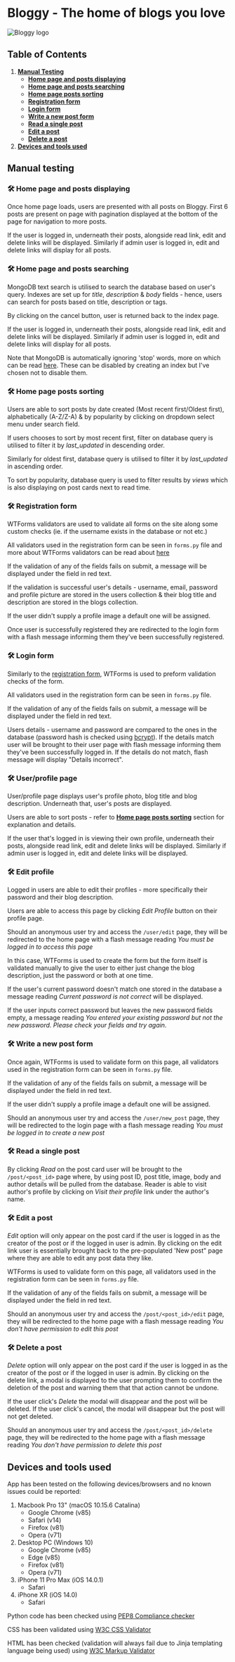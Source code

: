# Bloggy - The home of blogs you love

![Bloggy logo](../static/img/logo.svg "Bloggy logo Logo")
## Table of Contents
1. [**Manual Testing**](#manual-testing)
    - [**Home page and posts displaying**](#🛠-home-page-and-posts-displaying)
    - [**Home page and posts searching**](#🛠-home-page-and-posts-searching)
    - [**Home page posts sorting**](##🛠-home-page-posts-sorting)
    - [**Registration form**](#🛠-registration-gorm)
    - [**Login form**](#🛠-login-form)
    - [**Write a new post form**](#🛠-write-a-new-post-form)
    - [**Read a single post**](#🛠-read-a-single-post)
    - [**Edit a post**](#🛠-edit-a-post)
    - [**Delete a post**](#🛠-delete-a-post)
2. [**Devices and tools used**](#devices-and-tools-used)

## Manual testing

### 🛠 Home page and posts displaying

Once home page loads, users are presented with all posts on Bloggy. First 6 posts are present on page with pagination displayed at the bottom of the page for navigation to more posts.

If the user is logged in, underneath their posts, alongside read link, edit and delete links will be displayed. Similarly if admin user is logged in, edit and delete links will display for all posts.

### 🛠 Home page and posts searching

MongoDB text search is utilised to search the database based on user's query. Indexes are set up for *title*, *description* & *body* fields - hence, users can search for posts based on title, description or tags. 

By clicking on the cancel button, user is returned back to the index page.

If the user is logged in, underneath their posts, alongside read link, edit and delete links will be displayed. Similarly if admin user is logged in, edit and delete links will display for all posts.

Note that MongoDB is automatically ignoring 'stop' words, more on which can be read [here](https://docs.mongodb.com/manual/reference/operator/query/text/#stop-words). These can be disabled by creating an index but I've chosen not to disable them.

### 🛠 Home page posts sorting

Users are able to sort posts by date created (Most recent first/Oldest first), alphabetically (A-Z/Z-A) & by popularity by clicking on dropdown select menu under search field.

If users chooses to sort by most recent first, filter on database query is utilised to filter it by *last_updated* in descending order.

Similarly for oldest first, database query is utilised to filter it by *last_updated* in ascending order.

To sort by popularity, database query is used to filter results by *views* which is also displaying on post cards next to read time.

### 🛠 Registration form

WTForms validators are used to validate all forms on the site along some custom checks (ie. if the username exists in the database or not etc.)

All validators used in the registration form can be seen in `forms.py` file and more about WTForms validators can be read about [here](https://wtforms.readthedocs.io/en/2.3.x/validators/)

If the validation of any of the fields fails on submit, a message will be displayed under the field in red text. 

If the validation is successful user's details - username, email, password and profile picture are stored in the users collection & their blog title and description are stored in the blogs collection.

If the user didn't supply a profile image a default one will be assigned. 

Once user is successfully registered they are redirected to the login form with a flash message informing them they've been successfully registered.

### 🛠 Login form

Similarly to the [registration form](#registration-form), WTForms is used to preform validation checks of the form. 

All validators used in the registration form can be seen in `forms.py` file.

If the validation of any of the fields fails on submit, a message will be displayed under the field in red text. 

Users details - username and password are compared to the ones in the database (password hash is checked using [bcrypt](https://flask-bcrypt.readthedocs.io/en/latest/)). If the details match user will be brought to their user page with flash message informing them they've been successfully logged in. If the details do not match, flash message will display "Details incorrect".

### 🛠 User/profile page 

User/profile page displays user's profile photo, blog title and blog description. Underneath that, user's posts are displayed. 

Users are able to sort posts - refer to [**Home page posts sorting**](##🛠-home-page-posts-sorting) section for explanation and details.

If the user that's logged in is viewing their own profile, underneath their posts, alongside read link, edit and delete links will be displayed. Similarly if admin user is logged in, edit and delete links will be displayed.

### 🛠 Edit profile

Logged in users are able to edit their profiles - more specifically their password and their blog description. 

Users are able to access this page by clicking *Edit Profile* button on their profile page. 

Should an anonymous user try and access the `/user/edit` page, they will be redirected to the home page with a flash message reading *You must be logged in to access this page*

In this case, WTForms is used to create the form but the form itself is validated manually to give the user to either just change the blog description, just the password or both at one time. 

If the user's current password doesn't match one stored in the database a message reading *Current password is not correct* will be displayed. 

If the user inputs correct password but leaves the new password fields empty, a message reading *You entered your existing password but not the new password. Please check your fields and try again.*


### 🛠 Write a new post form

Once again, WTForms is used to validate form on this page, all validators used in the registration form can be seen in `forms.py` file.

If the validation of any of the fields fails on submit, a message will be displayed under the field in red text. 

If the user didn't supply a profile image a default one will be assigned. 

Should an anonymous user try and access the `/user/new_post` page, they will be redirected to the login page with a flash message reading *You must be logged in to create a new post*

### 🛠 Read a single post

By clicking *Read* on the post card user will be brought to the `/post/<post_id>` page where, by using post ID, post title, image, body and author details will be pulled from the database. Reader is able to visit author's profile by clicking on *Visit their profile* link under the author's name.

### 🛠 Edit a post

*Edit* option will only appear on the post card if the user is logged in as the creator of the post or if the logged in user is admin. By clicking on the edit link user is essentially brought back to the pre-populated 'New post" page where they are able to edit any post data they like. 

WTForms is used to validate form on this page, all validators used in the registration form can be seen in `forms.py` file.

If the validation of any of the fields fails on submit, a message will be displayed under the field in red text. 

Should an anonymous user try and access the `/post/<post_id>/edit` page, they will be redirected to the home page with a flash message reading *You don't have permission to edit this post*

### 🛠 Delete a post

*Delete* option will only appear on the post card if the user is logged in as the creator of the post or if the logged in user is admin. By clicking on the delete link, a modal is displayed to the user prompting them to confirm the deletion of the post and warning them that that action cannot be undone. 

If the user click's *Delete* the modal will disappear and the post will be deleted. If the user click's cancel, the modal will disappear but the post will not get deleted. 

Should an anonymous user try and access the `/post/<post_id>/delete` page, they will be redirected to the home page with a flash message reading *You don't have permission to delete this post*

## Devices and tools used

App has been tested on the following devices/browsers and no known issues could be reported:

1. Macbook Pro 13" (macOS 10.15.6 Catalina)
    * Google Chrome (v85)
    * Safari (v14)
    * Firefox (v81)
    * Opera (v71)
2. Desktop PC (Windows 10)
    * Google Chrome (v85)
    * Edge (v85)
    * Firefox (v81)
    * Opera (v71)
3. iPhone 11 Pro Max (iOS 14.0.1)
    * Safari 
4. iPhone XR (iOS 14.0)
    * Safari

Python code has been checked using [PEP8 Compliance checker](http://pep8online.com/)

CSS has been validated using [W3C CSS Validator](https://jigsaw.w3.org/css-validator/validator)

HTML has been checked (validation will always fail due to Jinja templating language being used) using [W3C Markup Validator](https://validator.w3.org/)